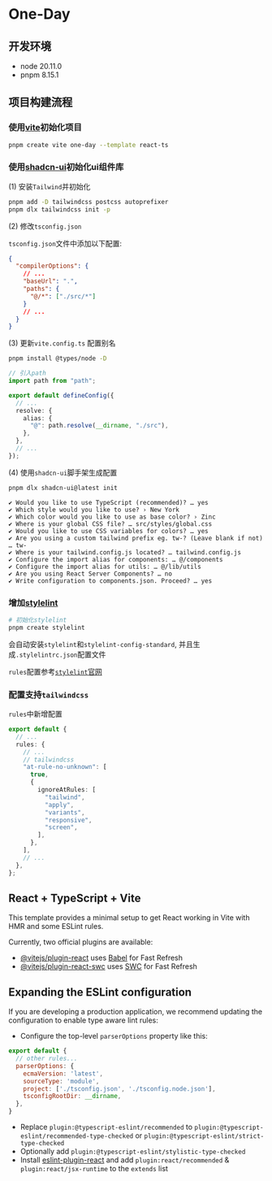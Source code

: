 # One-Day

## 开发环境

- node 20.11.0
- pnpm 8.15.1

## 项目构建流程

### 使用[vite](https://vitejs.dev/guide/)初始化项目

```bash
pnpm create vite one-day --template react-ts
```

### 使用[shadcn-ui](https://ui.shadcn.com/docs/installation/vite)初始化ui组件库

(1) 安装`Tailwind`并初始化

```bash
pnpm add -D tailwindcss postcss autoprefixer
pnpm dlx tailwindcss init -p
```

(2) 修改`tsconfig.json`

`tsconfig.json`文件中添加以下配置:

```json
{
  "compilerOptions": {
    // ...
    "baseUrl": ".",
    "paths": {
      "@/*": ["./src/*"]
    }
    // ...
  }
}
```

(3) 更新`vite.config.ts` 配置别名

```bash
pnpm install @types/node -D
```

```ts
// 引入path
import path from "path";

export default defineConfig({
  // ...
  resolve: {
    alias: {
      "@": path.resolve(__dirname, "./src"),
    },
  },
  // ...
});
```

(4) 使用`shadcn-ui`脚手架生成配置

```bash
pnpm dlx shadcn-ui@latest init
```

```log
✔ Would you like to use TypeScript (recommended)? … yes
✔ Which style would you like to use? › New York
✔ Which color would you like to use as base color? › Zinc
✔ Where is your global CSS file? … src/styles/global.css
✔ Would you like to use CSS variables for colors? … yes
✔ Are you using a custom tailwind prefix eg. tw-? (Leave blank if not) … tw-
✔ Where is your tailwind.config.js located? … tailwind.config.js
✔ Configure the import alias for components: … @/components
✔ Configure the import alias for utils: … @/lib/utils
✔ Are you using React Server Components? … no
✔ Write configuration to components.json. Proceed? … yes
```

### 增加[stylelint](https://stylelint.io/)

```bash
# 初始化stylelint
pnpm create stylelint
```

会自动安装`stylelint`和`stylelint-config-standard`, 并且生成`.stylelintrc.json`配置文件

`rules`配置参考[`stylelint`官网](https://stylelint.io/user-guide/rules)

### 配置支持`tailwindcss`

`rules`中新增配置

```ts
export default {
  // ...
  rules: {
    // ...
    // tailwindcss
    "at-rule-no-unknown": [
      true,
      {
        ignoreAtRules: [
          "tailwind",
          "apply",
          "variants",
          "responsive",
          "screen",
        ],
      },
    ],
    // ...
  },
};

```

## React + TypeScript + Vite

This template provides a minimal setup to get React working in Vite with HMR and some ESLint rules.

Currently, two official plugins are available:

- [@vitejs/plugin-react](https://github.com/vitejs/vite-plugin-react/blob/main/packages/plugin-react/README.md) uses [Babel](https://babeljs.io/) for Fast Refresh
- [@vitejs/plugin-react-swc](https://github.com/vitejs/vite-plugin-react-swc) uses [SWC](https://swc.rs/) for Fast Refresh

## Expanding the ESLint configuration

If you are developing a production application, we recommend updating the configuration to enable type aware lint rules:

- Configure the top-level `parserOptions` property like this:

```js
export default {
  // other rules...
  parserOptions: {
    ecmaVersion: 'latest',
    sourceType: 'module',
    project: ['./tsconfig.json', './tsconfig.node.json'],
    tsconfigRootDir: __dirname,
  },
}
```

- Replace `plugin:@typescript-eslint/recommended` to `plugin:@typescript-eslint/recommended-type-checked` or `plugin:@typescript-eslint/strict-type-checked`
- Optionally add `plugin:@typescript-eslint/stylistic-type-checked`
- Install [eslint-plugin-react](https://github.com/jsx-eslint/eslint-plugin-react) and add `plugin:react/recommended` & `plugin:react/jsx-runtime` to the `extends` list
